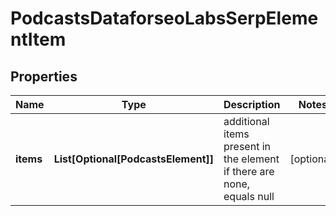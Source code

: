 # PodcastsDataforseoLabsSerpElementItem


## Properties

| Name | Type | Description | Notes |
|------------ | ------------- | ------------- | -------------|
**items** | **List[Optional[PodcastsElement]]** | additional items present in the element<br>if there are none, equals null |[optional]|